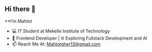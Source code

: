 ## Hi there 👋


**I’m Mahtot
 - 💻 IT Student at Mekelle Institute of Technology
 - 🎨 Frontend Developer | 🌐 Exploring Fullstack Development and AI
 - 📫 Reach Me At: Mahtotgher13@gmail.com

